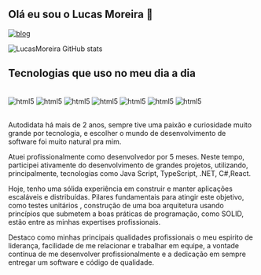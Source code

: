 
## Olá eu sou o Lucas Moreira 👋


[![blog](https://img.shields.io/badge/LinkedIn-0077B5?style=for-the-badge&logo=linkedin&logoColor=white)](https://www.linkedin.com/in/lucas-moreira-747005240/)


![LucasMoreira GitHub stats](https://github-readme-stats.vercel.app/api?username=lucasmoreira360&show_icons=true&theme=dracula)


## Tecnologias que uso no meu dia a dia

<div style="display: inline_block"><br/>
  <img align="center" alt="html5" src="https://img.shields.io/badge/HTML5-E34F26?style=for-the-badge&logo=html5&logoColor=white" />
  <img align="center" alt="html5" src="https://img.shields.io/badge/CSS3-1572B6?style=for-the-badge&logo=css3&logoColor=white" />
  <img align="center" alt="html5" src="https://img.shields.io/badge/Sass-CC6699?style=for-the-badge&logo=sass&logoColor=white" />
  <img align="center" alt="html5" src="https://img.shields.io/badge/JavaScript-323330?style=for-the-badge&logo=javascript&logoColor=F7DF1E" />
  <img align="center" alt="html5" src="https://img.shields.io/badge/React-20232A?style=for-the-badge&logo=react&logoColor=61DAFB" />
  <img align="center" alt="html5" src="https://img.shields.io/badge/TypeScript-007ACC?style=for-the-badge&logo=typescript&logoColor=white" />
  <img align="center" alt="html5" src="https://img.shields.io/badge/Node.js-43853D?style=for-the-badge&logo=node.js&logoColor=white" />
</div><br/>

Autodidata há mais de 2 anos, sempre tive uma paixão e curiosidade muito grande por tecnologia, e escolher o mundo de desenvolvimento de software foi muito natural pra mim.

Atuei profissionalmente como desenvolvedor por 5 meses. Neste tempo, participei ativamente do desenvolvimento de grandes projetos, utilizando, principalmente, tecnologias como Java Script, TypeScript, .NET, C#,React.

Hoje, tenho uma sólida experiência em construir e manter aplicações escaláveis e distribuídas. Pilares fundamentais para atingir este objetivo, como testes unitários , construção de uma boa arquitetura usando princípios que submetem a boas práticas de programação, como SOLID, estão entre as minhas expertises profissionais. 

Destaco como minhas principais qualidades profissionais o meu espirito de liderança, facilidade de me relacionar e trabalhar em equipe, a vontade contínua de me desenvolver profissionalmente e a dedicação em sempre entregar um software e código de qualidade.
